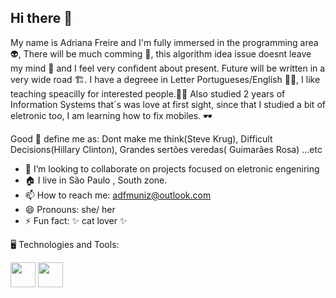 ## Hi there 👋
 My name is Adriana Freire and I'm fully immersed in the programming area :alien:, There will be much comming 🔮, this algorithm idea issue doesnt leave my mind 🧮 and I feel very confident about present. Future will be written in a very wide road 🏗️.  I have a degreee in Letter Portugueses/English 🧑‍🏫, I like teaching speacilly for interested people.🧑‍🎓
 Also studied 2 years of Information Systems that´s was love at first sight, since that I studied a bit of eletronic too, I am learning how to fix mobiles. 🕶️

 Good :book: define me as: Dont make me think(Steve Krug), Difficult Decisions(Hillary Clinton), Grandes sertões veredas( Guimarães Rosa) ...etc

 


- 👯 I’m looking to collaborate on projects focused on eletronic engeniring
- 🏠 I live in São Paulo , South zone.
- 📫 How to reach me: adfmuniz@outlook.com
- 😄 Pronouns: she/ her
- ⚡ Fun fact: ✨ cat lover ✨

🖥️ Technologies and Tools:
<div>
 <img src="https://cdn.jsdelivr.net/gh/devicons/devicon@latest/icons/git/git-original.svg" width="40" height="40" /> 
            <img src="https://cdn.jsdelivr.net/gh/devicons/devicon@latest/icons/javascript/javascript-original.svg" width="40" height="40" /></div>
          
          
          
          
  
